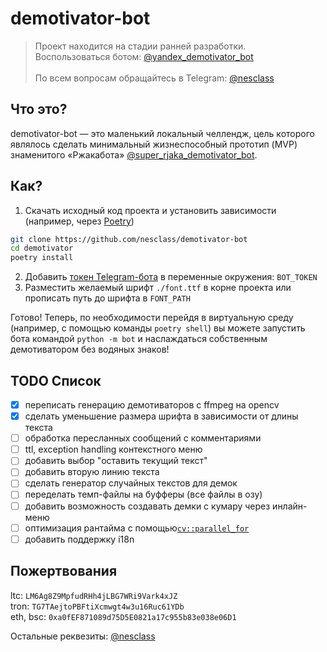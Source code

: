 # demotivator-bot

> Проект находится на стадии ранней разработки. \
> Воспользоваться ботом: [@yandex_demotivator_bot](https://t.me/yandex_demotivator_bot) \
> \
> По всем вопросам обращайтесь в Telegram: [@nesclass](https://t.me/nesclass)

## Что это?
demotivator-bot — это маленький локальный челлендж,
цель которого являлось сделать минимальный жизнеспособный прототип (MVP)
знаменитого «Ржакабота» [@super_rjaka_demotivator_bot](https://t.me/super_rjaka_demotivator_bot).

## Как?
1. Скачать исходный код проекта и установить зависимости (например, через [Poetry](https://python-poetry.org))
```bash
git clone https://github.com/nesclass/demotivator-bot
cd demotivator
poetry install
```
2. Добавить [токен Telegram-бота](https://t.me/BotFather) в переменные окружения: `BOT_TOKEN`
3. Разместить желаемый шрифт `./font.ttf` в корне проекта или прописать путь до шрифта в `FONT_PATH`

Готово! Теперь, по необходимости перейдя в виртуальную среду (например, с помощью команды `poetry shell`)
вы можете запустить бота командой `python -m bot` и наслаждаться собственным демотиватором без водяных знаков!

## TODO Список
- [x] переписать генерацию демотиваторов с ffmpeg на opencv
- [x] сделать уменьшение размера шрифта в зависимости от длины текста
- [ ] обработка пересланных сообщений с комментариями
- [ ] ttl, exception handling контекстного меню
- [ ] добавить выбор "оставить текущий текст"
- [ ] добавить вторую линию текста
- [ ] сделать генератор случайных текстов для демок
- [ ] переделать темп-файлы на буфферы (все файлы в озу)
- [ ] добавить возможность создавать демки с кумару через инлайн-меню
- [ ] оптимизация рантайма с помощью[`cv::parallel_for`](https://docs.opencv.org/4.x/dc/ddf/tutorial_how_to_use_OpenCV_parallel_for_new.html)
- [ ] добавить поддержку i18n

## Пожертвования

ltc: `LM6Ag8Z9MpfudRHh4jLBG7WRi9Vark4xJZ` \
tron: `TG7TAejtoPBFtiXcmwgt4w3u16Ruc61YDb`\
eth, bsc: `0xa0fEF871089d75D5E0821a17c955b83e038e06D1`

Остальные реквезиты: [@nesclass](https://t.me/nesclass)
